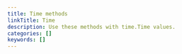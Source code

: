 ```yaml
---
title: Time methods
linkTitle: Time
description: Use these methods with time.Time values.
categories: []
keywords: []
---
```

